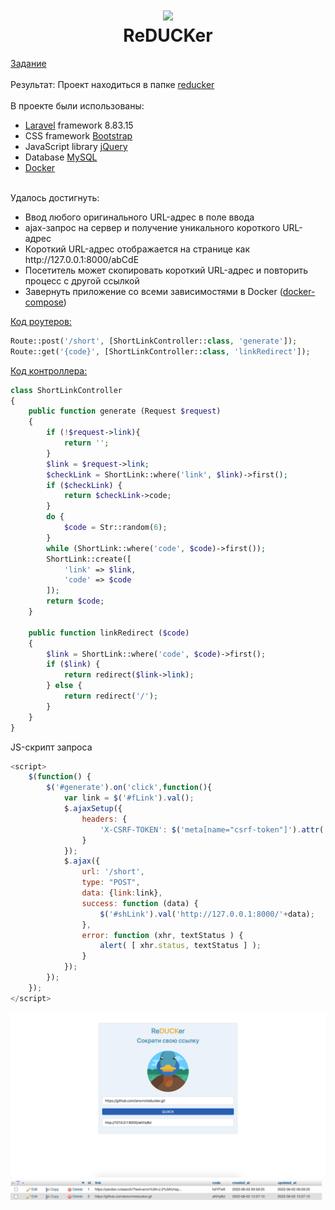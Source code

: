 <h1 align="center">
  <img src="https://cdn-icons-png.flaticon.com/512/714/714024.png" width="128">
  <br>ReDUCKer</br>
</h1>
<a href="Тестовое задание DEV Junior.pdf"> Задание </a>
<br>
<br> Результат: Проект находиться в папке <a href="reducker">reducker</a> </a>
<br>
<br>В проекте были иcпользованы:
<ul>
  <li><a href="https://laravel.com">Laravel</a> framework 8.83.15</li>
  <li>CSS framework <a href="https://getbootstrap.com">Bootstrap</a></li>
  <li>JavaScript library <a href="https://jquery.com">jQuery</a></li>
  <li>Database <a href="https://www.mysql.com">MySQL</a></li>
  <li><a href="https://www.docker.com">Docker</a></li>
</ul>
<br>Удалось достигнуть:
<ul>
  <li>Ввод любого оригинального URL-адрес в поле ввода</li>
  <li>ajax-запрос на сервер и получение уникального короткого URL-адрес</li>
  <li>Короткий URL-адрес отображается на странице как http://127.0.0.1:8000/abCdE</li>
  <li>Посетитель может скопировать короткий URL-адрес и повторить процесс с другой ссылкой</li>
  <li>Завернуть приложение со всеми зависимостями в Docker (<a href="reducker/docker-compose.yml">docker-compose</a>)</li>
</ul>

<a href="reducker/routes/web.php">Код роутеров:</a>
```PHP
Route::post('/short', [ShortLinkController::class, 'generate']);
Route::get('{code}', [ShortLinkController::class, 'linkRedirect']);
```
<a href="reducker/app/Http/Controllers/ShortLinkController.php">Код контроллера:</a>
```PHP
class ShortLinkController
{
    public function generate (Request $request)
    {
        if (!$request->link){
            return '';
        }
        $link = $request->link;
        $checkLink = ShortLink::where('link', $link)->first();
        if ($checkLink) {
            return $checkLink->code;
        }
        do {
            $code = Str::random(6);
        }
        while (ShortLink::where('code', $code)->first());
        ShortLink::create([
            'link' => $link,
            'code' => $code
        ]);
        return $code;
    }

    public function linkRedirect ($code)
    {
        $link = ShortLink::where('code', $code)->first();
        if ($link) {
            return redirect($link->link);
        } else {
            return redirect('/');
        }
    }
}
```
JS-скрипт запроса 
```js
<script>
    $(function() {
        $('#generate').on('click',function(){
            var link = $('#fLink').val();
            $.ajaxSetup({
                headers: {
                    'X-CSRF-TOKEN': $('meta[name="csrf-token"]').attr('content')
                }
            });
            $.ajax({
                url: '/short',
                type: "POST",
                data: {link:link},
                success: function (data) {
                    $('#shLink').val('http://127.0.0.1:8000/'+data);
                },
                error: function (xhr, textStatus ) {
                    alert( [ xhr.status, textStatus ] );
                }
            });
        });
    });
</script>
```
<img src="web.png">
<img src="DB.png">
